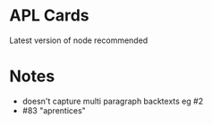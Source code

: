 # APL Cards

Latest version of node recommended

# Notes

- doesn't capture multi paragraph backtexts eg #2
- #83 "aprentices"
